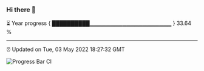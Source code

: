 ### Hi there 👋

⏳ Year progress { ██████████▁▁▁▁▁▁▁▁▁▁▁▁▁▁▁▁▁▁▁▁ } 33.64 %

---

⏰ Updated on Tue, 03 May 2022 18:27:32 GMT

![Progress Bar CI](https://github.com/ZhaoGui/ZhaoGui/workflows/Progress%20Bar%20CI/badge.svg)
